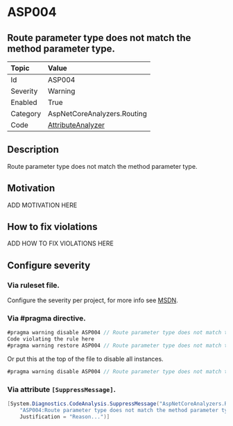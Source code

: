 # ASP004
## Route parameter type does not match the method parameter type.

| Topic    | Value
| :--      | :--
| Id       | ASP004
| Severity | Warning
| Enabled  | True
| Category | AspNetCoreAnalyzers.Routing
| Code     | [AttributeAnalyzer]([AttributeAnalyzer](https://github.com/DotNetAnalyzers/AspNetCoreAnalyzers/blob/master/AspNetCoreAnalyzers/Analyzers/AttributeAnalyzer.cs))

## Description

Route parameter type does not match the method parameter type.

## Motivation

ADD MOTIVATION HERE

## How to fix violations

ADD HOW TO FIX VIOLATIONS HERE

<!-- start generated config severity -->
## Configure severity

### Via ruleset file.

Configure the severity per project, for more info see [MSDN](https://msdn.microsoft.com/en-us/library/dd264949.aspx).

### Via #pragma directive.
```C#
#pragma warning disable ASP004 // Route parameter type does not match the method parameter type.
Code violating the rule here
#pragma warning restore ASP004 // Route parameter type does not match the method parameter type.
```

Or put this at the top of the file to disable all instances.
```C#
#pragma warning disable ASP004 // Route parameter type does not match the method parameter type.
```

### Via attribute `[SuppressMessage]`.

```C#
[System.Diagnostics.CodeAnalysis.SuppressMessage("AspNetCoreAnalyzers.Routing", 
    "ASP004:Route parameter type does not match the method parameter type.", 
    Justification = "Reason...")]
```
<!-- end generated config severity -->